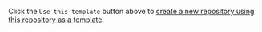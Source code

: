 Click the `Use this template` button above to [create a new repository using this repository as a template](https://github.blog/2019-06-06-generate-new-repositories-with-repository-templates/).
